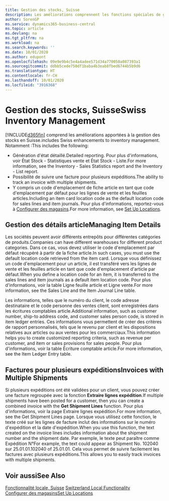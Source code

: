 ```yaml
---
title: Gestion des stocks, Suisse
description: Les améliorations comprennent les fonctions spéciales de gestion des stocks en Suisse.
author: SorenGP
ms.service: dynamics365-business-central
ms.topic: article
ms.devlang: na
ms.tgt_pltfrm: na
ms.workload: na
ms.search.keywords: ''
ms.date: 10/01/2020
ms.author: edupont
ms.openlocfilehash: 09e9e9b4c5e4a4adee571d34a770050a087393a1
ms.sourcegitcommit: ddbb5cede750df1baba4b3eab8fbed6744b5b9d6
ms.translationtype: HT
ms.contentlocale: fr-CH
ms.lasthandoff: 10/01/2020
ms.locfileid: "3916368"
---
```

# <a name="swiss-inventory-management"></a><span data-ttu-id="cc599-103">Gestion des stocks, Suisse</span><span class="sxs-lookup"><span data-stu-id="cc599-103">Swiss Inventory Management</span></span>
[!INCLUDE[d365fin](../../includes/d365fin_md.md)] <span data-ttu-id="cc599-104">comprend les améliorations apportées à la gestion des stocks en Suisse.</span><span class="sxs-lookup"><span data-stu-id="cc599-104">includes Swiss enhancements to inventory management.</span></span> <span data-ttu-id="cc599-105">Notamment :</span><span class="sxs-lookup"><span data-stu-id="cc599-105">This includes the following:</span></span>  

- <span data-ttu-id="cc599-106">Génération d'état détaillé.</span><span class="sxs-lookup"><span data-stu-id="cc599-106">Detailed reporting.</span></span>  <span data-ttu-id="cc599-107">Pour plus d'informations, voir État Stock - Statistiques vente et État Stock - Liste.</span><span class="sxs-lookup"><span data-stu-id="cc599-107">For more information, see the Inventory - Sales Statistics report and the Inventory - List report.</span></span>  
- <span data-ttu-id="cc599-108">Possibilité de suivre une facture pour plusieurs expéditions.</span><span class="sxs-lookup"><span data-stu-id="cc599-108">The ability to track an invoice with multiple shipments.</span></span>  
- <span data-ttu-id="cc599-109">Y compris un code d'emplacement de fiche article en tant que code d'emplacement par défaut pour les lignes de vente et les feuilles articles.</span><span class="sxs-lookup"><span data-stu-id="cc599-109">Including an item card location code as the default location code for sales lines and item journals.</span></span> <span data-ttu-id="cc599-110">Pour plus d'informations, reportez-vous à [Configurer des magasins](../../inventory-how-setup-locations.md).</span><span class="sxs-lookup"><span data-stu-id="cc599-110">For more information, see [Set Up Locations](../../inventory-how-setup-locations.md).</span></span>

## <a name="managing-item-details"></a><span data-ttu-id="cc599-111">Gestion des détails article</span><span class="sxs-lookup"><span data-stu-id="cc599-111">Managing Item Details</span></span>  
<span data-ttu-id="cc599-112">Les sociétés peuvent avoir différents entrepôts pour différentes catégories de produits.</span><span class="sxs-lookup"><span data-stu-id="cc599-112">Companies can have different warehouses for different product categories.</span></span> <span data-ttu-id="cc599-113">Dans ce cas, vous devez utiliser le code d'emplacement par défaut récupéré à partir de la fiche article.</span><span class="sxs-lookup"><span data-stu-id="cc599-113">In such cases, you must use the default location code retrieved from the item card.</span></span> <span data-ttu-id="cc599-114">Lorsque vous définissez un code d'emplacement pour un article, il est transféré vers les lignes de vente et les feuilles article en tant que code d'emplacement d'article par défaut.</span><span class="sxs-lookup"><span data-stu-id="cc599-114">When you define a location code for an item, it is transferred to the sales lines and item journals as a default item location code.</span></span> <span data-ttu-id="cc599-115">Pour plus d'informations, voir la table Ligne feuille article et Ligne vente.</span><span class="sxs-lookup"><span data-stu-id="cc599-115">For more information, see the Sales Line and the Item Journal Line table.</span></span>  

<span data-ttu-id="cc599-116">Les informations, telles que le numéro du client, le code adresse destinataire et le code personne des ventes client, sont enregistrées dans les écritures comptables article.</span><span class="sxs-lookup"><span data-stu-id="cc599-116">Additional information, such as customer number, ship-to address code, and customer sales person code, is stored in item ledger entries.</span></span> <span data-ttu-id="cc599-117">Ces informations vous permettent de créer des critères de rapport personnalisés, tels que le revenu par client et les dispositions relatives aux articles ou aux ventes pour les commerciaux.</span><span class="sxs-lookup"><span data-stu-id="cc599-117">This information helps you to create customized reporting criteria, such as revenue per customer, and item or sales provisions for sales people.</span></span> <span data-ttu-id="cc599-118">Pour plus d'informations, voir la table Écriture comptable article.</span><span class="sxs-lookup"><span data-stu-id="cc599-118">For more information, see the Item Ledger Entry table.</span></span>  

## <a name="invoices-with-multiple-shipments"></a><span data-ttu-id="cc599-119">Factures pour plusieurs expéditions</span><span class="sxs-lookup"><span data-stu-id="cc599-119">Invoices with Multiple Shipments</span></span>  
<span data-ttu-id="cc599-120">Si plusieurs expéditions ont été validées pour un client, vous pouvez créer une facture regroupée avec la fonction **Extraire lignes expédition**.</span><span class="sxs-lookup"><span data-stu-id="cc599-120">If multiple shipments have been posted for a customer, then you can create a combined invoice with the **Get Shipment Lines** function.</span></span> <span data-ttu-id="cc599-121">Pour plus d'informations, voir la page Extraire lignes expédition.</span><span class="sxs-lookup"><span data-stu-id="cc599-121">For more information, see the Get Shipment Lines page.</span></span> <span data-ttu-id="cc599-122">Lorsque vous utilisez cette fonction, le texte créé sur les lignes de facture inclut des informations sur le numéro d'expédition et la date d'expédition.</span><span class="sxs-lookup"><span data-stu-id="cc599-122">When you use this function, the text created on the invoice lines includes information about the shipment number and the shipment date.</span></span> <span data-ttu-id="cc599-123">Par exemple, le texte peut paraître comme Expédition N°</span><span class="sxs-lookup"><span data-stu-id="cc599-123">For example, the text could appear as Shipment No.</span></span> <span data-ttu-id="cc599-124">102040 sur 25.01.01.</span><span class="sxs-lookup"><span data-stu-id="cc599-124">102040 of 25.01.01.</span></span> <span data-ttu-id="cc599-125">Cela vous permet de suivre facilement les factures avec plusieurs expéditions.</span><span class="sxs-lookup"><span data-stu-id="cc599-125">This allows you to easily track invoices with multiple shipments.</span></span>  

## <a name="see-also"></a><span data-ttu-id="cc599-126">Voir aussi</span><span class="sxs-lookup"><span data-stu-id="cc599-126">See Also</span></span>  
 <span data-ttu-id="cc599-127">[Fonctionnalité locale, Suisse](switzerland-local-functionality.md) </span><span class="sxs-lookup"><span data-stu-id="cc599-127">[Switzerland Local Functionality](switzerland-local-functionality.md) </span></span>  
 [<span data-ttu-id="cc599-128">Configurer des magasins</span><span class="sxs-lookup"><span data-stu-id="cc599-128">Set Up Locations</span></span>](../../inventory-how-setup-locations.md)
